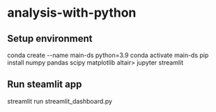 # analysis-with-python
## Setup environment
conda create --name main-ds python=3.9
conda activate main-ds
pip install numpy pandas scipy matplotlib altair> jupyter streamlit 
## Run steamlit app
streamlit run streamlit_dashboard.py
